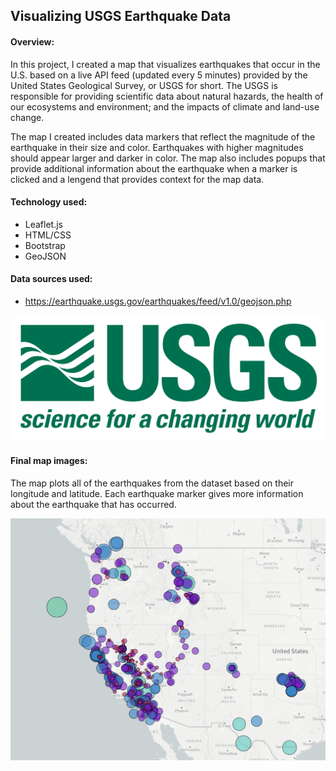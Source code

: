 ## Visualizing USGS Earthquake Data

#### Overview:
In this project, I created a map that visualizes earthquakes that occur in the U.S. based on a live API feed (updated every 5 minutes) provided by the United States Geological Survey, or USGS for short. The USGS is responsible for providing scientific data about natural hazards, the health of our ecosystems and environment; and the impacts of climate and land-use change.

The map I created includes data markers that reflect the magnitude of the earthquake in their size and color. Earthquakes with higher magnitudes should appear larger and darker in color. The map also includes popups that provide additional information about the earthquake when a marker is clicked and a lengend that provides context for the map data. 

#### Technology used: 
* Leaflet.js
* HTML/CSS
* Bootstrap
* GeoJSON

#### Data sources used: 
* https://earthquake.usgs.gov/earthquakes/feed/v1.0/geojson.php

![usgs_logo](https://github.com/katelynburke/US_Geo_Survey_Mapping/blob/master/Images/usgs_logo.png)

#### Final map images: 
The map plots all of the earthquakes from the dataset based on their longitude and latitude. Each earthquake marker gives more information about the earthquake that has occurred. 

![final_map_1](https://github.com/katelynburke/US_Geo_Survey_Mapping/blob/master/Images/final_map_image.png)
